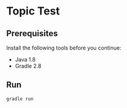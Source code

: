 # Topic Test

## Prerequisites

Install the following tools before you continue:

* Java 1.8
* Gradle 2.8

## Run

```
gradle run
```
